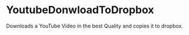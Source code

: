 YoutubeDonwloadToDropbox
========================

Downloads a YouTube Video in the best Quality and copies it to dropbox.
